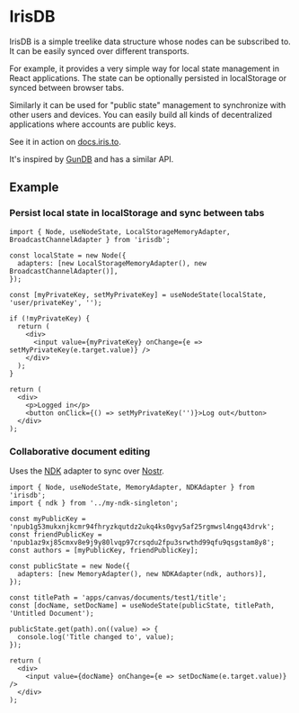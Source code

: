 IrisDB
======
IrisDB is a simple treelike data structure whose nodes can be subscribed to. It can be easily synced over different transports.
 
For example, it provides a very simple way for local state management in React applications. The state can be optionally persisted in localStorage or synced between browser tabs.

Similarly it can be used for "public state" management to synchronize with other users and devices. You can easily build all kinds of decentralized applications where accounts are public keys.

See it in action on [docs.iris.to](https://docs.iris.to/).

It's inspired by [GunDB](https://github.com/amark/gun) and has a similar API.

## Example

### Persist local state in localStorage and sync between tabs

```tsx
import { Node, useNodeState, LocalStorageMemoryAdapter, BroadcastChannelAdapter } from 'irisdb';

const localState = new Node({
  adapters: [new LocalStorageMemoryAdapter(), new BroadcastChannelAdapter()],
});

const [myPrivateKey, setMyPrivateKey] = useNodeState(localState, 'user/privateKey', '');

if (!myPrivateKey) {
  return (
    <div>
      <input value={myPrivateKey} onChange={e => setMyPrivateKey(e.target.value)} />
    </div>
  );
}

return (
  <div>
    <p>Logged in</p>
    <button onClick={() => setMyPrivateKey('')}>Log out</button>
  </div>
);
```


### Collaborative document editing

Uses the [NDK](https://github.com/nostr-dev-kit/ndk) adapter to sync over [Nostr](https://nostr.com).

```tsx
import { Node, useNodeState, MemoryAdapter, NDKAdapter } from 'irisdb';
import { ndk } from '../my-ndk-singleton';

const myPublicKey = 'npub1g53mukxnjkcmr94fhryzkqutdz2ukq4ks0gvy5af25rgmwsl4ngq43drvk';
const friendPublicKey = 'npub1az9xj85cmxv8e9j9y80lvqp97crsqdu2fpu3srwthd99qfu9qsgstam8y8';
const authors = [myPublicKey, friendPublicKey];

const publicState = new Node({
  adapters: [new MemoryAdapter(), new NDKAdapter(ndk, authors)],
});

const titlePath = 'apps/canvas/documents/test1/title';
const [docName, setDocName] = useNodeState(publicState, titlePath, 'Untitled Document');

publicState.get(path).on((value) => {
  console.log('Title changed to', value);
});

return (
  <div>
    <input value={docName} onChange={e => setDocName(e.target.value)} />
  </div>
);
```